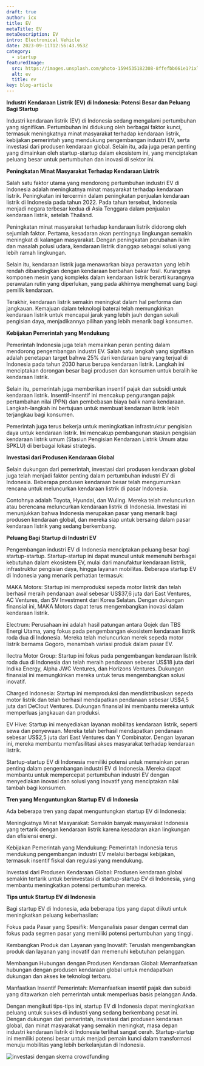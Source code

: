 ```yaml
---
draft: true
author: icx
title: EV
metaTitle: EV
metaDescription: EV
intro: Electronical Vehicle
date: 2023-09-11T12:56:43.953Z
category:
  - startup
featuredImage:
  src: https://images.unsplash.com/photo-1594535182308-8ffefbb661e1?ixlib=rb-4.0.3&ixid=M3wxMjA3fDB8MHxwaG90by1wYWdlfHx8fGVufDB8fHx8fA%3D%3D&auto=format&fit=crop&w=1965&q=80
  alt: ev
  title: ev
key: blog-article
---
```

**Industri Kendaraan Listrik (EV) di Indonesia: Potensi Besar dan Peluang Bagi Startup**

Industri kendaraan listrik (EV) di Indonesia sedang mengalami pertumbuhan yang signifikan. Pertumbuhan ini didukung oleh berbagai faktor kunci, termasuk meningkatnya minat masyarakat terhadap kendaraan listrik, kebijakan pemerintah yang mendukung pengembangan industri EV, serta investasi dari produsen kendaraan global. Selain itu, ada juga peran penting yang dimainkan oleh startup-startup dalam ekosistem ini, yang menciptakan peluang besar untuk pertumbuhan dan inovasi di sektor ini.

**Peningkatan Minat Masyarakat Terhadap Kendaraan Listrik**

Salah satu faktor utama yang mendorong pertumbuhan industri EV di Indonesia adalah meningkatnya minat masyarakat terhadap kendaraan listrik. Peningkatan ini tercermin dalam peningkatan penjualan kendaraan listrik di Indonesia pada tahun 2022. Pada tahun tersebut, Indonesia menjadi negara terbesar kedua di Asia Tenggara dalam penjualan kendaraan listrik, setelah Thailand.

Peningkatan minat masyarakat terhadap kendaraan listrik didorong oleh sejumlah faktor. Pertama, kesadaran akan pentingnya lingkungan semakin meningkat di kalangan masyarakat. Dengan peningkatan perubahan iklim dan masalah polusi udara, kendaraan listrik dianggap sebagai solusi yang lebih ramah lingkungan.

Selain itu, kendaraan listrik juga menawarkan biaya perawatan yang lebih rendah dibandingkan dengan kendaraan berbahan bakar fosil. Kurangnya komponen mesin yang kompleks dalam kendaraan listrik berarti kurangnya perawatan rutin yang diperlukan, yang pada akhirnya menghemat uang bagi pemilik kendaraan.

Terakhir, kendaraan listrik semakin meningkat dalam hal performa dan jangkauan. Kemajuan dalam teknologi baterai telah memungkinkan kendaraan listrik untuk mencapai jarak yang lebih jauh dengan sekali pengisian daya, menjadikannya pilihan yang lebih menarik bagi konsumen.

**Kebijakan Pemerintah yang Mendukung**

Pemerintah Indonesia juga telah memainkan peran penting dalam mendorong pengembangan industri EV. Salah satu langkah yang signifikan adalah penetapan target bahwa 25% dari kendaraan baru yang terjual di Indonesia pada tahun 2030 harus berupa kendaraan listrik. Langkah ini menciptakan dorongan besar bagi produsen dan konsumen untuk beralih ke kendaraan listrik.

Selain itu, pemerintah juga memberikan insentif pajak dan subsidi untuk kendaraan listrik. Insentif-insentif ini mencakup pengurangan pajak pertambahan nilai (PPN) dan pembebasan biaya balik nama kendaraan. Langkah-langkah ini bertujuan untuk membuat kendaraan listrik lebih terjangkau bagi konsumen.

Pemerintah juga terus bekerja untuk meningkatkan infrastruktur pengisian daya untuk kendaraan listrik. Ini mencakup pembangunan stasiun pengisian kendaraan listrik umum (Stasiun Pengisian Kendaraan Listrik Umum atau SPKLU) di berbagai lokasi strategis.

**Investasi dari Produsen Kendaraan Global**

Selain dukungan dari pemerintah, investasi dari produsen kendaraan global juga telah menjadi faktor penting dalam pertumbuhan industri EV di Indonesia. Beberapa produsen kendaraan besar telah mengumumkan rencana untuk meluncurkan kendaraan listrik di pasar Indonesia.

Contohnya adalah Toyota, Hyundai, dan Wuling. Mereka telah meluncurkan atau berencana meluncurkan kendaraan listrik di Indonesia. Investasi ini menunjukkan bahwa Indonesia merupakan pasar yang menarik bagi produsen kendaraan global, dan mereka siap untuk bersaing dalam pasar kendaraan listrik yang sedang berkembang.

**Peluang Bagi Startup di Industri EV**

Pengembangan industri EV di Indonesia menciptakan peluang besar bagi startup-startup. Startup-startup ini dapat muncul untuk memenuhi berbagai kebutuhan dalam ekosistem EV, mulai dari manufaktur kendaraan listrik, infrastruktur pengisian daya, hingga layanan mobilitas. Beberapa startup EV di Indonesia yang menarik perhatian termasuk:

MAKA Motors: Startup ini memproduksi sepeda motor listrik dan telah berhasil meraih pendanaan awal sebesar US$37,6 juta dari East Ventures, AC Ventures, dan SV Investment dari Korea Selatan. Dengan dukungan finansial ini, MAKA Motors dapat terus mengembangkan inovasi dalam kendaraan listrik.

Electrum: Perusahaan ini adalah hasil patungan antara Gojek dan TBS Energi Utama, yang fokus pada pengembangan ekosistem kendaraan listrik roda dua di Indonesia. Mereka telah meluncurkan merek sepeda motor listrik bernama Gogoro, menambah variasi produk dalam pasar EV.

Ilectra Motor Group: Startup ini fokus pada pengembangan kendaraan listrik roda dua di Indonesia dan telah meraih pendanaan sebesar US$18 juta dari Indika Energy, Alpha JWC Ventures, dan Horizons Ventures. Dukungan finansial ini memungkinkan mereka untuk terus mengembangkan solusi inovatif.

Charged Indonesia: Startup ini memproduksi dan mendistribusikan sepeda motor listrik dan telah berhasil mendapatkan pendanaan sebesar US$4,5 juta dari DeClout Ventures. Dukungan finansial ini membantu mereka untuk memperluas jangkauan dan produksi.

EV Hive: Startup ini menyediakan layanan mobilitas kendaraan listrik, seperti sewa dan penyewaan. Mereka telah berhasil mendapatkan pendanaan sebesar US$2,5 juta dari East Ventures dan Y Combinator. Dengan layanan ini, mereka membantu memfasilitasi akses masyarakat terhadap kendaraan listrik.

Startup-startup EV di Indonesia memiliki potensi untuk memainkan peran penting dalam pengembangan industri EV di Indonesia. Mereka dapat membantu untuk mempercepat pertumbuhan industri EV dengan menyediakan inovasi dan solusi yang inovatif yang menciptakan nilai tambah bagi konsumen.

**Tren yang Menguntungkan Startup EV di Indonesia**

Ada beberapa tren yang dapat menguntungkan startup EV di Indonesia:

Meningkatnya Minat Masyarakat: Semakin banyak masyarakat Indonesia yang tertarik dengan kendaraan listrik karena kesadaran akan lingkungan dan efisiensi energi.

Kebijakan Pemerintah yang Mendukung: Pemerintah Indonesia terus mendukung pengembangan industri EV melalui berbagai kebijakan, termasuk insentif fiskal dan regulasi yang mendukung.

Investasi dari Produsen Kendaraan Global: Produsen kendaraan global semakin tertarik untuk berinvestasi di startup-startup EV di Indonesia, yang membantu meningkatkan potensi pertumbuhan mereka.

**Tips untuk Startup EV di Indonesia**

Bagi startup EV di Indonesia, ada beberapa tips yang dapat diikuti untuk meningkatkan peluang keberhasilan:

Fokus pada Pasar yang Spesifik: Menganalisis pasar dengan cermat dan fokus pada segmen pasar yang memiliki potensi pertumbuhan yang tinggi.

Kembangkan Produk dan Layanan yang Inovatif: Teruslah mengembangkan produk dan layanan yang inovatif dan memenuhi kebutuhan pelanggan.

Membangun Hubungan dengan Produsen Kendaraan Global: Memanfaatkan hubungan dengan produsen kendaraan global untuk mendapatkan dukungan dan akses ke teknologi terbaru.

Manfaatkan Insentif Pemerintah: Memanfaatkan insentif pajak dan subsidi yang ditawarkan oleh pemerintah untuk memperluas basis pelanggan Anda.

Dengan mengikuti tips-tips ini, startup EV di Indonesia dapat meningkatkan peluang untuk sukses di industri yang sedang berkembang pesat ini. Dengan dukungan dari pemerintah, investasi dari produsen kendaraan global, dan minat masyarakat yang semakin meningkat, masa depan industri kendaraan listrik di Indonesia terlihat sangat cerah. Startup-startup ini memiliki potensi besar untuk menjadi pemain kunci dalam transformasi menuju mobilitas yang lebih berkelanjutan di Indonesia.

![investasi dengan skema crowdfunding](/img/rsz_1snapinstaapp_346119647_1435083573982006_484823168912654359_n_1080-1-.jpg "securities crowdfunding")